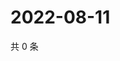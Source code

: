 # 2022-08-11

共 0 条

<!-- BEGIN WEIBO -->
<!-- 最后更新时间 Thu Aug 11 2022 22:14:40 GMT+0800 (China Standard Time) -->

<!-- END WEIBO -->
